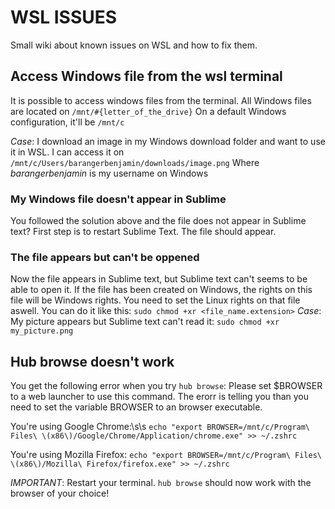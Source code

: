 # WSL ISSUES

Small wiki about known issues on WSL and how to fix them.

## Access Windows file from the wsl terminal

It is possible to access windows files from the terminal.
All Windows files are located on ```/mnt/#{letter_of_the_drive}```
On a default Windows configuration, it'll be ```/mnt/c```

_Case_: I download an image in my Windows download folder and want to use it in WSL.
I can access it on ```/mnt/c/Users/barangerbenjamin/downloads/image.png```
Where *barangerbenjamin* is my username on Windows

### My Windows file doesn't appear in Sublime

You followed the solution above and the file does not appear in Sublime text?
First step is to restart Sublime Text. The file should appear.

### The file appears but can't be oppened

Now the file appears in Sublime text, but Sublime text can't seems to be able to open it. If the file has been created on Windows, the rights on this file will be Windows rights. You need to set the Linux rights on that file aswell. You can do it like this:
```sudo chmod +xr <file_name.extension>```
_Case_: My picture appears but Sublime text can't read it:
```sudo chmod +xr my_picture.png```

## Hub browse doesn't work

You get the following error when you try ```hub browse```:
Please set $BROWSER to a web launcher to use this command. The erorr is telling you than you need to set the variable BROWSER to an browser executable.

You're using Google Chrome:\s\s
```echo "export BROWSER=/mnt/c/Program\ Files\ \(x86\)/Google/Chrome/Application/chrome.exe" >> ~/.zshrc```

You're using Mozilla Firefox:
```echo "export BROWSER=/mnt/c/Program\ Files\ \(x86\)/Mozilla\ Firefox/firefox.exe" >> ~/.zshrc```

_IMPORTANT_: Restart your terminal.
```hub browse``` should now work with the browser of your choice!
